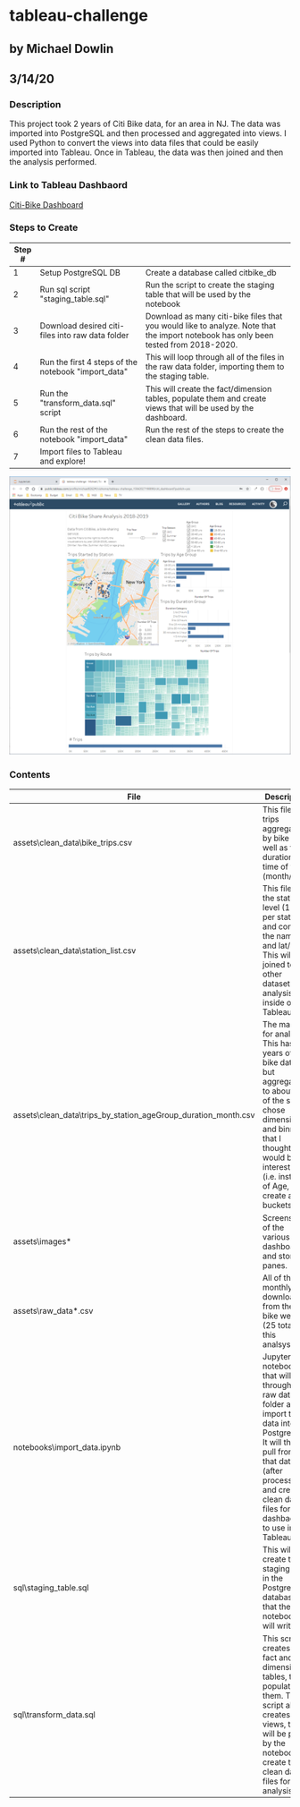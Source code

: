 # tableau-challenge
## by Michael Dowlin
## 3/14/20

### Description
This project took 2 years of Citi Bike data, for an area in NJ.  The data was imported into PostgreSQL and then processed and aggregated into views.  I used Python to convert the views into data files that could be easily imported into Tableau.  Once in Tableau, the data was then joined and then the analysis performed.

### Link to Tableau Dashbaord
[Citi-Bike Dashboard](https://public.tableau.com/profile/michael8262#!/vizhome/tableau-challenge_15842027198890/citi_dashboard?publish=yes)

### Steps to Create
|Step #|            |                                                                                                           |
|---|------------|-----------------------------------------------------------------------------------------------------------|
|1  |Setup PostgreSQL DB|Create a database called citbike_db|
|2  |Run sql script "staging_table.sql"|Run the script to create the staging table that will be used by the notebook|
|3  |Download desired citi-files into raw data folder|Download as many citi-bike files that you would like to analyze.  Note that the import notebook has only been tested from 2018-2020.|
|4  |Run the first 4 steps of the notebook "import_data"|This will loop through all of the files in the raw data folder, importing them to the staging table.|
|5  |Run the "transform_data.sql" script|This will create the fact/dimension tables, populate them and create views that will be used by the dashboard.|
|6  |Run the rest of the notebook "import_data"|Run the rest of the steps to create the clean data files.|
|7  |Import files to Tableau and explore!|

![Dashboard_Screen](assets/images/dashboard_view.png)

### Contents
| File                        | Description                                                                                     |
|-----------------------------|-------------------------------------------------------------------------------------------------|
|assets\clean_data\bike_trips.csv|This file has trips aggregated by bike id, as well as trip duration and time of year (month/year)|
|assets\clean_data\station_list.csv|This file is at the station level (1 row per station), and contains the name and lat/long.  This will be joined to the other dataset for analysis inside of Tableau.|
|assets\clean_data\trips_by_station_ageGroup_duration_month.csv|The main file for analysis!  This has 2 years of citi-bike data, but aggregated to about 1/4 of the size.  I chose dimensions and binning that I thought would be interesting (i.e. instead of Age, create age buckets.|
|assets\images\*|Screenshots of the various dashboards and story-panes.|
|assets\raw_data\*.csv|All of the monthly files downloaded from the Citi bike website (25 total for this analsysis)|
|notebooks\import_data.ipynb|Jupyter notebook that will loop through the raw data folder and import the data into PostgreSQL.  It will then pull from that data (after processing), and create clean data files for the dashbaord to use in Tableau.|
|sql\staging_table.sql|This will create the staging table in the PostgreSQL database that the notebook will write to.|
|sql\transform_data.sql|This script creates the fact and dimension tables, then populates them.  The script also creates views, that will be pulled by the notebook to create the clean data files for analysis.|
